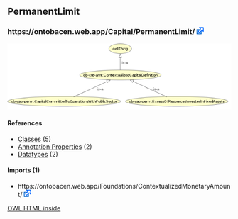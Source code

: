 <div class='summary'><h2>PermanentLimit</h2>
<h3>https://ontobacen.web.app/Capital/PermanentLimit/ 
<a href='https://ontobacen.web.app/Capital/PermanentLimit/' class='urlOption' target='_blank' ><img src="./OWLDoc/images/external.png" title="Attempt to open link in another window" /></a></h3>

<img src="./OWLViz.png" />

<div id='PermanentLimit'>
<h4>References</h4>
<div class='codebox'>
<ul>
<li>
<a href='https://htmlpreview.github.io/?https://github.com/filipepolizel/ontobacen/blob/master/public/Capital/PermanentLimit/OWLDoc/classes/index-PermanentLimit.html' >Classes</a> (5)
</li>
<li>
<a href='https://htmlpreview.github.io/?https://github.com/filipepolizel/ontobacen/blob/master/public/Capital/PermanentLimit/OWLDoc/annotationproperties/index-PermanentLimit.html' >Annotation Properties</a> (2)
</li>
<li>
<a href='https://htmlpreview.github.io/?https://github.com/filipepolizel/ontobacen/blob/master/public/Capital/PermanentLimit/OWLDoc/datatypes/index-PermanentLimit.html' >Datatypes</a> (2)
</li>
</ul>
</div>
</div><!-- permanentlimit -->


<div id='imports_(1)'>
<h4>Imports (1)</h4>
<div class='codebox'>
<ul>
<li class="asserted">https://ontobacen.web.app/Foundations/ContextualizedMonetaryAmount/ 
<a href='https://ontobacen.web.app/Foundations/ContextualizedMonetaryAmount/' class='urlOption' target='_blank' ><img src="./OWLDoc/images/external.png" title="Attempt to open link in another window" /></a></li>
</ul>
</div>
</div><!-- imports (1) -->

</div> <!-- summary -->
<p class='footer'>
<a href='http://code.google.com/p/ontology-browser/' target='_blank'>OWL HTML inside</a>
</p>